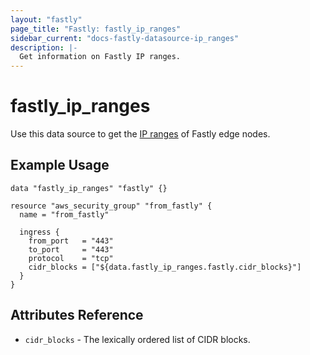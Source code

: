 ```yaml
---
layout: "fastly"
page_title: "Fastly: fastly_ip_ranges"
sidebar_current: "docs-fastly-datasource-ip_ranges"
description: |-
  Get information on Fastly IP ranges.
---
```


# fastly\_ip_ranges

Use this data source to get the [IP ranges][1] of Fastly edge nodes.

## Example Usage

```
data "fastly_ip_ranges" "fastly" {}

resource "aws_security_group" "from_fastly" {
  name = "from_fastly"

  ingress {
    from_port   = "443"
    to_port     = "443"
    protocol    = "tcp"
    cidr_blocks = ["${data.fastly_ip_ranges.fastly.cidr_blocks}"]
  }
}
```

## Attributes Reference

* `cidr_blocks` - The lexically ordered list of CIDR blocks.

[1]: https://docs.fastly.com/guides/securing-communications/accessing-fastlys-ip-ranges
